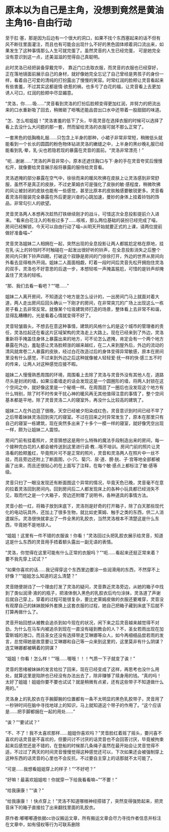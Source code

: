 # 原本以为自己是主角，没想到竟然是黄油主角16-自由行动

至于肛·塞，那是因为后边有一个很大的洞口，如果不找个东西塞起来的话不但有风不断往里面灌注，而且也有可能会出现什么不好的黑色固体顺着洞口流出来，如果发生了这种事情那么人生可就完蛋了。虽然灵音的人生已经完蛋， 可是她完全没有意识到这一点，还美滋滋的觉得自己真聪明。

此时灵洛已经把装备穿戴完毕， 靠近门口去取衣服，而灵音的衣服也已经穿好，正在落地镜面前展示自己的身材，就好像她完全忘记了自己曾经是男孩子的身份一样，看着自己可爱的清纯的打扮露出了慢慢的笑容。时常红润的脸颊让灵音看起来有些害羞，不过其实这都是情·欲惹的祸，也多亏了白花的福，让灵音看上去更加诱人可口，红润的脸颊中尽显媚意。

“灵洛，你……吸……”灵音看到灵洛的打扮后脸颊变得更加红润，并努力的把流出来的口水重新吸了回去，稍微砸了咂嘴还能品尝出口水中还带着一股甜甜的味道。

“怎、怎么啦姐姐！”灵洛害羞的低下了头，毕竟灵音在选择衣服的时候可以选择了看上去没什么大问题的那一套，然而留给灵洛的衣服可就不那么正常了。

一套黑色的低胸晚礼服……只包含上半身的那种，小裙子非常非常短，稍微低头就能看到一个长长的圆圆的粉色物体钻进灵洛的嫩缝之中，上半身的黑纱晚礼服已经能看到乳·晕，乳·尖也若隐若现的暴露在灵音的面前。“灵洛非常漂亮！”

“呃…谢谢……”灵洛的声音非常小，原本还遮住胸口与下·身的手在灵音夸奖后慢慢松开，就像要给灵音展示般将暴露的服侍给灵音看。

灵洛遮掩的部分暴露在空气中，徐徐而来的暖风吹拂在皮肤上让灵洛感到非常舒服，虽然不是真正的皮肤，不过史莱姆衣可是强化了皮肤的敏·感程度，稍微吹拂的风让被封闭的皮肤也能有一些感觉，甚至比原本的皮肤触感要敏锐更多。灵音看着灵洛将服装完全暴露在外后更是兴奋的心跳加速，曼妙的身体上挂着铃铛的饰品，非常勾引人的欲望。

灵音灵洛两人本想再次趁热打铁继续刚才的战斗，可惜这次全息投影提前介入进来。“看来白花注入的有些过多了……咳咳，那么两位基础的装扮已经完成了喵，房间已经解锁，今天可以自由行动了喵~从明天开始就要正式的上课，请两位提前做好准备喵~”

灵音灵洛姐妹二人相拥在一起，突然出现的全息投影让两人都尴尬定格在原地，挂在乳·尖上的铃铛时不时触碰在一起发出很好听的铃声，在全息投影消失之后整个房间内只剩下铃声四期，打破这个寂静是房间的门徐徐打开，外边的世界从房间向外看去显得格外开阔。姐妹二人面面相觑，盯着一段时间后灵音先松开拥抱住灵洛的双手，灵洛也不好意思的后退一步，本想轻咳一声掩盖尴尬，可惜的是铃声却掩盖住了灵洛的轻咳。

“那、我们去看一看吧？”“嗯……”

姐妹二人离开房间，不知道这个地方是怎么设计的，一出房间门马上就面对着大道，两人走出房间后回头确认一下刚才的房间，在非常突兀的广场上出现这么一栋房子看上去非常反常。就像某个垃圾建筑师打造的场景，整体看上去非常不和谐，显得乱糟糟的，光是看着心情就变得不好了。

灵音轻皱眉头，不想去在意这种事情，建筑的风格什么的是这个城市的管理者的责任，灵洛拉起还在看这片区域架构的灵洛走上大路上。现在已经来到了外边，灵洛重新将手掩盖住身体上暴露出来的地方，可不论怎么遮掩，肯定会有一个两个地方暴露在外边，羞耻感让灵洛脸颊涨的越来越红，在二人来到屋外后，外边的流动的清风就席卷二人暴露的皮肤，经过白花改造过后的身体变得异常敏感，原本在房间里没有什么感觉，不过来到外边之后这种就像被人轻轻爱·抚一样的快·感三五不时的传来，让两人对这种感觉应接不暇。

姐妹二人慢慢熟悉周围的环境，周围看上去除了灵洛与灵音外没有其他人在，道路尽头是封闭的墙，如果沿着墙走的话会发现这是一个圆圈形的墙，将两人封锁在这个空间之中，就好像这里是一个秘境一样。在周围逛了一圈后也没发现这个地方有什么特别，除了时不时传来干扰心神的暖风再无其他值得注意的事情了，整个空间基本都是平地，除了灵音灵洛二人的寝室外，再没什么比较高的建筑了。

姐妹二人在外边逛了很晚，天空已经被夕阳染成红色，灵音意识到时间已经不早了之后带着妹妹灵洛回到突兀的寝室。不过在回来之时异常发生了，原本在那里只有自己的寝室一栋建筑，现在突然多出来了十多个一模一样的寝室，就好像凭空出现一样，颇为让姐妹二人震惊。

房间门前有挂着照片，灵音猜想这是用什么特殊的魔法手段制造出来的房间，每一个接种完白花的人都会被传送到这里进行调·教…哦不培训。房间门前的照片让灵洛看的脸颊羞红，毕竟照片可不是正常的照片，灵音和灵洛两人在照片中一丝不挂，而且旁边还附上了断面图，小·穴、菊穴、尿·道、膀·胱、子·宫等地全部都被画了出来，而且还很贴心的在上面写了注释，在每个敏·感点上都标注了敏·感等级。

灵音只扫了一眼没发现还有断面图这个异常的情况，毕竟天色已晚，灵音毫不在意的拉着灵洛回到房间内。回到房间后二人都发现床上的各种小玩具都已经消失不见，取而代之是一个大箱子，旁边还附赠了说明书，各种道具的事情方法。

灵音小脸一红，将箱子放到床底下，灵洛则是好奇的打开箱子，除了白天那些现代化的电动玩具外，还加上了很多生物，就比如史莱姆、触手之类的东西，供二人消遣娱乐。灵洛很快就拿出了一件全黑的乳胶衣，当然灵洛根本不清楚这是什么东西，毕竟她不是地球人。

“姐姐！这里有一件不错的衣服诶！你看！”灵洛回过头把乳胶衣展示给灵音，知道这是什么东西的灵音用手捂着额头露出一副无语的表情。

“灵洛，你觉得在这里可能有什么正常的衣服吗？”“呃……看起来还挺正常来着？要不我先穿上试试？”

“如果你喜欢的话……我记得穿这个东西里边要涂一些润滑用的东西，不然穿不上好像？”“姐姐怎么知道的这么清楚？”

灵音随便胡诌了一个理由打发了灵洛的疑问，灵音靠近灵洛旁边，从她的箱子中找到了类似润滑·液的的瓶子，把液体倒入黑色的乳胶衣后均匀涂抹，灵洛道了声谢后就自己穿上。穿着的过程可能很复杂，要比史莱姆皮做的衣服还要难穿，灵音没有观摩自己的妹妹脱掉外套换上这套衣服的过程，她自己把箱子藏到床底下后就不打算再做什么了。

灵音开始回想从被教会追杀到如今现在的状况，闲下来之后灵音越来越觉得不对劲，为什么在马车内被追杀到现在一直没有碰到教会的人？不，圣女若雨出现在加雷斯城的港口，而且圣女还没有选择带走艾琳娜等众人，如今再细细品尝若雨的发言，总觉得她是故意要让艾琳娜和自己等一众来到这里的，这里莫非有什么阴谋？连艾琳娜都被瞒着的阴谋？

“姐姐！你看！怎么样！”“哦……喔哦！！！气质一下子就变了诶！”

灵音的思绪被妹妹的发言给拉了回来，现在已经变成了这样，再思考也没什么用处，就算这里是陷阱也已经没有办法出去了，除非赚够了赎身用的钱。“真的吗！太好了姐姐！姐姐你要不要也试试？就是稍微有点紧，还有这些带子不知道做什么用的。”

灵洛身上的乳胶衣在手腕脚腕的位置都有一条不太明显的黑色乳胶带子，灵音用了一秒钟时间在脑中寻找地球上的知识，马上就知道这个带子的作用了。“这个应该是……把手脚都捆在一起的用处……”

“诶？”“要试试？”

“不、不了！我不太喜欢那样……姐姐你喜欢吗？”灵音脸红着摇了摇头，要问喜不喜欢的话灵音是不喜欢的，但要问讨不讨厌的话灵音也不会回答讨厌，毕竟被拘束起来后感觉还是不错的，在登船的时候那几条绳子虽然在最开始会让灵音觉得不适，不过过了两天的时间灵音慢慢觉得这种感觉还可以，下次如果还会被强制穿上这种东西的话灵音的心里也不会反抗，不过要自主穿上的话那就不太可能了。

“可是……我想看姐姐穿上的样子！”“不好吧？”

“好嘛！最喜欢姐姐啦！你就穿一下给我看看嘛~”“不要！”

“给我康康！”“诶？”

“给我康康！！快点穿上！”灵洛不知道哪根神经搭错了，突然变得强势起来，把灵音床下的箱子直接拉了出来翻找里面的乳胶衣。

原作者:嘟嘟嘟遵依据cc协议搬运文章，所有搬运文章会尽力寻找作者信息并标注在文章中，如有侵权等行为可联系删除


